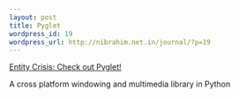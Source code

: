 ```yaml
--- 
layout: post
title: Pyglet
wordpress_id: 19
wordpress_url: http://nibrahim.net.in/journal/?p=19
---
```

<a href="http://entitycrisis.blogspot.com/2007/08/check-out-pyglet.html">Entity Crisis: Check out Pyglet!</a>

A cross platform windowing and multimedia library in Python
